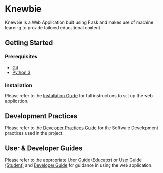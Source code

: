 # Knewbie
Knewbie is a Web Application built using Flask and makes use of machine learning to provide tailored educational content.

## Getting Started

### Prerequisites
* [Git](https://git-scm.com/)
* [Python 3](https://www.python.org/downloads/)
### Installation
Please refer to the [Installation Guide](/docs/InstallationGuide.md) for full instructions to set up the web application.

## Development Practices
Please refer to the [Developer Practices Guide](/docs/DevPractices.md) for the Software Development practices used in the project.

## User & Developer Guides
Please refer to the appropriate [User Guide (Educator)](docs/UserGuide-Educator.md) or [User Guide (Student)](docs/UserGuide-Students.md) and [Developer Guide](/docs/DeveloperGuide.md) for guidance in using the web application.
